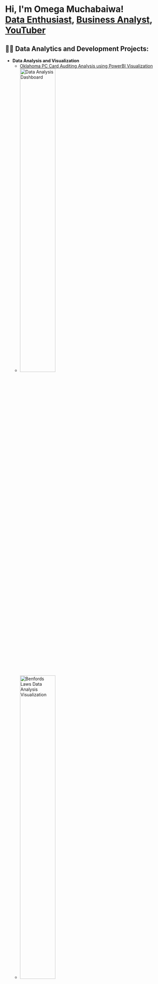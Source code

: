 <h1>Hi, I'm Omega Muchabaiwa! <br/>
<a href="https://github.com/Tawanda5289">Data Enthusiast</a>, 
<a href="https://www.linkedin.com/in/omega-muchabaiwa">Business Analyst</a>, 
<a href="https://www.youtube.com/@OmegaMuchabaiwa-k4i">YouTuber</a></h1>

<h2>👨‍💻 Data Analytics and Development Projects:</h2>

- <b>Data Analysis and Visualization</b>
  - [Oklahoma PC Card Auditing Analysis using PowerBI Visualization](https://github.com/Tawanda5289/oklahoma-auditing-analysis)
  - <img src="https://imgur.com/IORyWUe.png" height="50%" width="50%" alt="Data Analysis Dashboard"/>
  - <img src="https://imgur.com/w2f9vzt.png" height="50%" width="50%" alt="Benfords Laws Data Analysis Visualization"/>
  - <img src="https://imgur.com/NiXpw5p.png" height="50%" width="50%" alt="Analysis of State agencies spending"/> <br />>
  - [Online Stock Trading Simulation](https://github.com/Tawanda5289/Project-stocks)
    <br />
    <img src="https://imgur.com/UW6UwW2.png" height="50%" width="50%" alt="Initialize the Trading Simulation"/>
    <br />
    <img src="https://imgur.com/Lv9RLTW.png" height="50%" width="50%" alt="Select Stocks and Set Initial Capital"/>
    <br />
    <img src="https://imgur.com/sx0cxdi.png" height="50%" width="50%" alt="Analyze Portfolio Performance"/>
   <img src="https://i.imgur.com/NmrOxql.png" height="50%" width="50%" alt="Simulate Portfolio Changes Over Time"/> <br />>
- <b>Algorithm Development</b>
  - [NBA Travel Distance Calculator](https://github.com/Tawanda5289/nba-travel-distance)
- <b>Inventory Management</b>
  - [Inventory Allocation Optimization](https://github.com/Tawanda5289/inventory-allocation)

<h2>📺 Upcoming YouTube Videos</h2>

- [Understanding Auditing with Oklahoma PC Card Data](https://www.youtube.com/@OmegaMuchabaiwa-k4i)
- [Simulating Online Stock Trading Strategies](https://www.youtube.com/@OmegaMuchabaiwa-k4i)
- [Optimizing Inventory Allocation: A Data-Driven Approach](https://www.youtube.com/@OmegaMuchabaiwa-k4i)

<h2>🤳 Connect with me:</h2>

[<img align="left" alt="Omega Muchabaiwa | YouTube" width="22px" src="https://cdn.jsdelivr.net/npm/simple-icons@v3/icons/youtube.svg" />][youtube]
[<img align="left" alt="Omega Muchabaiwa | LinkedIn" width="22px" src="https://cdn.jsdelivr.net/npm/simple-icons@v3/icons/linkedin.svg" />][linkedin]

[twitter]: https://twitter.com/YOUR_TWITTER
[youtube]: https://www.youtube.com/@OmegaMuchabaiwa-k4i
[linkedin]: https://linkedin.com/in/omega-muchabaiwa
